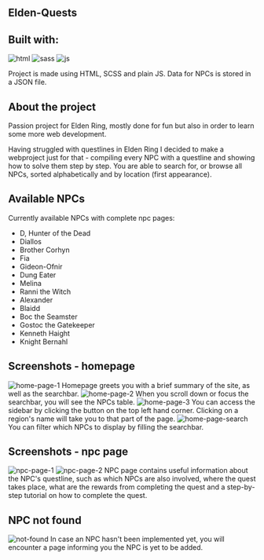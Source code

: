 <!-- ELDEN-QUESTS -->

## Elden-Quests

<!-- BUILT WITH -->

## Built with:

![html][HTML] ![sass][sass] ![js][JS]

Project is made using HTML, SCSS and plain JS. Data for NPCs is stored in a JSON file.

<!-- ABOUT THE PROJECT -->

## About the project

Passion project for Elden Ring, mostly done for fun but also in order to learn some more web development.

Having struggled with questlines in Elden Ring I decided to make a webproject just for that - compiling every NPC with a questline and showing how to solve them step by step.
You are able to search for, or browse all NPCs, sorted alphabetically and by location (first appearance).

<!-- AVAILABLE NPCS -->

## Available NPCs

Currently available NPCs with complete npc pages:

-   D, Hunter of the Dead
-   Diallos
-   Brother Corhyn
-   Fia
-   Gideon-Ofnir
-   Dung Eater
-   Melina
-   Ranni the Witch
-   Alexander
-   Blaidd
-   Boc the Seamster
-   Gostoc the Gatekeeper
-   Kenneth Haight
-   Knight Bernahl

<!-- HOMEPAGE -->

## Screenshots - homepage

![home-page-1](https://user-images.githubusercontent.com/72272962/235296800-02af3d0f-f925-4624-84df-ccbff03890ad.png)
Homepage greets you with a brief summary of the site, as well as the searchbar.
![home-page-2](https://user-images.githubusercontent.com/72272962/235296874-ab46d20a-e603-4723-99e9-c49c4b547bfc.png)
When you scroll down or focus the searchbar, you will see the NPCs table.
![home-page-3](https://user-images.githubusercontent.com/72272962/235296953-0cb46fdf-d362-42ec-a49c-7b7300958149.png)
You can access the sidebar by clicking the button on the top left hand corner. Clicking on a region's name will take you to that part of the page.
![home-page-search](https://user-images.githubusercontent.com/72272962/235296962-96fd210e-8758-4249-a334-c70275c1771e.png)
You can filter which NPCs to display by filling the searchbar.

<!-- NPC-PAGE -->

## Screenshots - npc page

![npc-page-1](https://user-images.githubusercontent.com/72272962/235297004-686f4fff-7910-4555-aa6e-9faf7442f53b.png)
![npc-page-2](https://user-images.githubusercontent.com/72272962/235297078-a7ea6868-4bc3-48a2-99b5-acd914a6701a.png)
NPC page contains useful information about the NPC's questline, such as which NPCs are also involved, where the quest takes place, what are the rewards from completing the quest and a step-by-step tutorial on how to complete the quest.

<!-- NOT-FOUND -->

## NPC not found

![not-found](https://user-images.githubusercontent.com/72272962/235297192-e744989f-5fec-4654-b901-08a22ab82957.png)
In case an NPC hasn't been implemented yet, you will encounter a page informing you the NPC is yet to be added.

<!-- MARKDOWN LINKS & IMAGES -->
<!-- https://www.markdownguide.org/basic-syntax/#reference-style-links -->

[HTML]: https://img.shields.io/badge/HTML5-E34F26?style=for-the-badge&logo=html5&logoColor=white
[SASS]: https://img.shields.io/badge/Sass-CC6699?style=for-the-badge&logo=sass&logoColor=white
[JS]: https://img.shields.io/badge/JavaScript-323330?style=for-the-badge&logo=javascript&logoColor=F7DF1E
[NESTJS]: https://img.shields.io/badge/nestjs-E0234E?style=for-the-badge&logo=nestjs&logoColor=white
